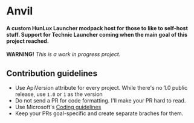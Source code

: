 # Anvil
#### A custom HunLux Launcher modpack host for those to like to self-host stuff. Support for Technic Launcher coming when the main goal of this project reached.
**WARNING!** *This is a work in progress project.*

## Contribution guidelines
- Use ApiVersion attribute for every project. While there's no 1.0 public release, use `1.0` or `1` as the version
- Do not send a PR for code formatting. I'll make your PR hard to read.
- Use Microsoft's [Coding guidelines](https://docs.microsoft.com/en-us/dotnet/csharp/fundamentals/coding-style/coding-conventions)
- Keep your PRs goal-specific and create separate braches for them.
